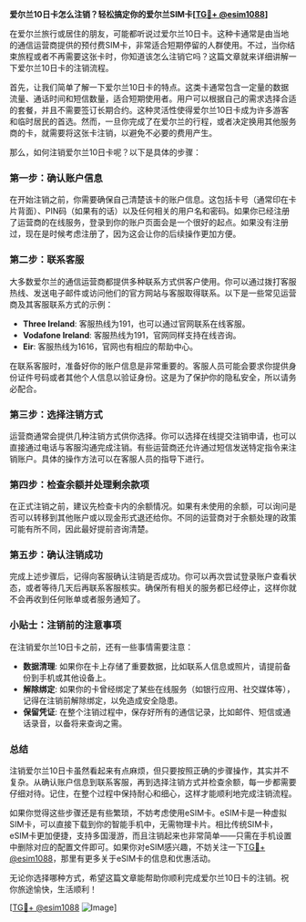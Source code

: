 **爱尔兰10日卡怎么注销？轻松搞定你的爱尔兰SIM卡[[TG💪+ @esim1088](https://t.me/s/esim1088)]**

在爱尔兰旅行或居住的朋友，可能都听说过爱尔兰10日卡。这种卡通常是由当地的通信运营商提供的预付费SIM卡，非常适合短期停留的人群使用。不过，当你结束旅程或者不再需要这张卡时，你知道该怎么注销它吗？这篇文章就来详细讲解一下爱尔兰10日卡的注销流程。

首先，让我们简单了解一下爱尔兰10日卡的特点。这类卡通常包含一定量的数据流量、通话时间和短信数量，适合短期使用者。用户可以根据自己的需求选择合适的套餐，并且不需要签订长期合约。这种灵活性使得爱尔兰10日卡成为许多游客和临时居民的首选。然而，一旦你完成了在爱尔兰的行程，或者决定换用其他服务商的卡，就需要将这张卡注销，以避免不必要的费用产生。

那么，如何注销爱尔兰10日卡呢？以下是具体的步骤：

### **第一步：确认账户信息**
在开始注销之前，你需要确保自己清楚该卡的账户信息。这包括卡号（通常印在卡片背面）、PIN码（如果有的话）以及任何相关的用户名和密码。如果你已经注册了运营商的在线服务，登录到你的账户页面会是一个很好的起点。如果没有注册过，现在是时候考虑注册了，因为这会让你的后续操作更加方便。

### **第二步：联系客服**
大多数爱尔兰的通信运营商都提供多种联系方式供客户使用。你可以通过拨打客服热线、发送电子邮件或访问他们的官方网站与客服取得联系。以下是一些常见运营商及其客服联系方式的示例：

- **Three Ireland**: 客服热线为191，也可以通过官网联系在线客服。
- **Vodafone Ireland**: 客服热线为191，官网同样支持在线咨询。
- **Eir**: 客服热线为1616，官网也有相应的帮助中心。

在联系客服时，准备好你的账户信息是非常重要的。客服人员可能会要求你提供身份证件号码或者其他个人信息以验证身份。这是为了保护你的隐私安全，所以请务必配合。

### **第三步：选择注销方式**
运营商通常会提供几种注销方式供你选择。你可以选择在线提交注销申请，也可以直接通过电话与客服沟通完成注销。有些运营商还允许通过短信发送特定指令来注销账户。具体的操作方法可以在客服人员的指导下进行。

### **第四步：检查余额并处理剩余款项**
在正式注销之前，建议先检查卡内的余额情况。如果有未使用的余额，可以询问是否可以转移到其他账户或以现金形式退还给你。不同的运营商对于余额处理的政策可能有所不同，因此最好提前咨询清楚。

### **第五步：确认注销成功**
完成上述步骤后，记得向客服确认注销是否成功。你可以再次尝试登录账户查看状态，或者等待几天后再联系客服核实。确保所有相关的服务都已经停止，这样你就不会再收到任何账单或者服务通知了。

### **小贴士：注销前的注意事项**
在注销爱尔兰10日卡之前，还有一些事情需要注意：
- **数据清理**: 如果你在卡上存储了重要数据，比如联系人信息或照片，请提前备份到手机或其他设备上。
- **解除绑定**: 如果你的卡曾经绑定了某些在线服务（如银行应用、社交媒体等），记得在注销前解除绑定，以免造成安全隐患。
- **保留凭证**: 在整个注销过程中，保存好所有的通信记录，比如邮件、短信或通话录音，以备将来查询之需。

### **总结**
注销爱尔兰10日卡虽然看起来有点麻烦，但只要按照正确的步骤操作，其实并不复杂。从确认账户信息到联系客服，再到选择注销方式并检查余额，每一步都需要仔细对待。记住，在整个过程中保持耐心和细心，这样才能顺利地完成注销流程。

如果你觉得这些步骤还是有些繁琐，不妨考虑使用eSIM卡。eSIM卡是一种虚拟SIM卡，可以直接下载到你的智能手机中，无需物理卡片。相比传统SIM卡，eSIM卡更加便捷，支持多国漫游，而且注销起来也非常简单——只需在手机设置中删除对应的配置文件即可。如果你对eSIM感兴趣，不妨关注一下[TG💪+ @esim1088](https://t.me/s/esim1088)，那里有更多关于eSIM卡的信息和优惠活动。

无论你选择哪种方式，希望这篇文章能帮助你顺利完成爱尔兰10日卡的注销。祝你旅途愉快，生活顺利！

[[TG💪+ @esim1088](https://t.me/s/esim1088) ![Image](https://i.postimg.cc/4NQfJmqS/Snipaste-2025-05-13-00-14-12.png)]